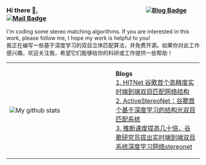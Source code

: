<!--
**meteorshowers/meteorshowers** is a ✨ _special_ ✨ repository because its `README.md` (this file) appears on your GitHub profile.

Here are some ideas to get you started:

- 🔭 I’m currently working on ...
- 🌱 I’m currently learning ...
- 👯 I’m looking to collaborate on ...
- 🤔 I’m looking for help with ...
- 💬 Ask me about ...
- 📫 How to reach me: ...
- 😄 Pronouns: ...
- ⚡ Fun fact: ...
-->

### Hi there 👋,　&emsp;&emsp;&emsp;&emsp;&emsp;&emsp;&emsp;&emsp;&emsp;&emsp;&emsp;&emsp;&emsp;&emsp;&emsp;&emsp;  [![Blog Badge](https://img.shields.io/badge/zhihu-63k%20pageview-brightgreen)](https://www.zhihu.com/people/li-xuan-yi-68) [![Mail Badge](https://img.shields.io/badge/-xuanyili.edu@gmail.com-c14438?style=flat-square&logo=Gmail&logoColor=white&link=mailto:xuanyili.edu@gmail.com)](mailto:xuanyili.edu@gmail.com)
I'm coding some stereo matching algorithms. If you are interested in this work, please follow me, I hope my work is helpful to you!
<br>我正在编写一些基于深度学习的双目立体匹配算法，并免费开源。如果你对此工作感兴趣，欢迎关注我，希望它们能够给你的科研或工作提供一些帮助！


<table><tr><td valign="center" width="55%">
  
<!--
- ![Ethan Li's Github Stats](https://github-readme-stats.vercel.app/api?username=meteorshowers&show_icons=true&title_color=fff&icon_color=79ff97&text_color=9f9f9f&bg_color=151515)
-->
![My github stats](https://github-readme-stats.vercel.app/api?username=meteorshowers&show_icons=true&hide_border=true&hide=contribs,prs&count_private=true&theme=gruvbox  )
</td><td valign="top" width="45%">


<!-- tils starts -->
<b>Blogs</b>
<br>[1. HITNet 谷歌首个高精度实时端到端双目匹配网络结构](https://zhuanlan.zhihu.com/p/164989156) 
<br>[2. ActiveStereoNet：谷歌首个基于深度学习的结构光双目匹配系统](https://zhuanlan.zhihu.com/p/237648085) 
<br>[3. 推断速度提高几十倍，谷歌研究员提出实时端到端双目系统深度学习网络stereonet](https://zhuanlan.zhihu.com/p/58165275) 
<!-- blog ends -->
</td></tr></table>

